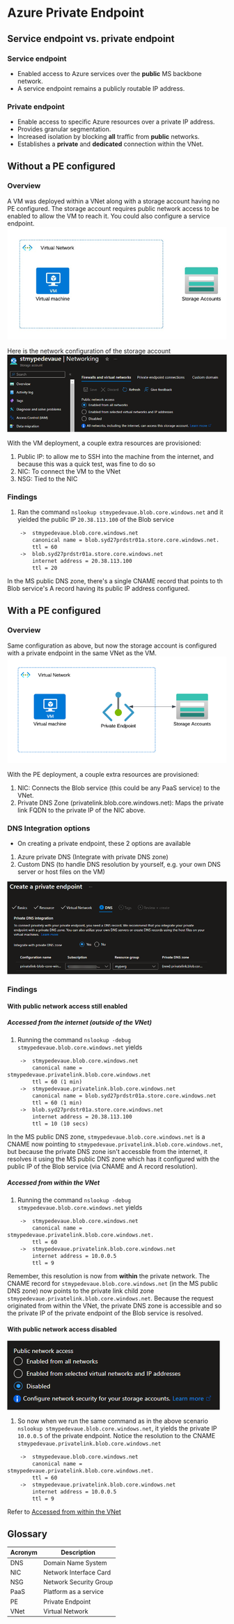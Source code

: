 # Azure Private Endpoint

## Service endpoint vs. private endpoint
### Service endpoint
* Enabled access to Azure services over the **public** MS backbone network.
* A service endpoint remains a publicly routable IP address.

### Private endpoint
* Enable access to specific Azure resources over a private IP address.
* Provides granular segmentation.
* Increased isolation by blocking **all** traffic from **public** networks.
* Establishes a **private** and **dedicated** connection within the VNet.

## Without a PE configured

### Overview
A VM was deployed within a VNet along with a storage account having no PE configured. The storage account requires public network access to be enabled to allow the VM to reach it. You could also configure a service endpoint.
![Without PE](assets/images/without_pe.png)

Here is the network configuration of the storage account
![public network access](assets/images/public_netwok_access.png)

With the VM deployment, a couple extra resources are provisioned:
1.  Public IP: to allow me to SSH into the machine from the internet, and because this was a quick test, was fine to do so
1. NIC: To connect the VM to the VNet
1. NSG: Tied to the NIC

### Findings
1. Ran the command `nslookup stmypedevaue.blob.core.windows.net` and it yielded the public IP `20.38.113.100` of the Blob service
```
    ->  stmypedevaue.blob.core.windows.net
        canonical name = blob.syd27prdstr01a.store.core.windows.net.
        ttl = 60
    ->  blob.syd27prdstr01a.store.core.windows.net
        internet address = 20.38.113.100
        ttl = 20
```

In the MS public DNS zone, there's a single CNAME record that points to th Blob service's A record having its public IP address configured.

## With a PE configured

### Overview
Same configuration as above, but now the storage account is configured with a private endpoint in the same VNet as the VM.
![With PE](assets/images/with_pe.png)

With the PE deployment, a couple extra resources are provisioned:
1. NIC: Connects the Blob service (this could be any PaaS service) to the VNet.
1. Private DNS Zone (privatelink.blob.core.windows.net): Maps the private link FQDN to the private IP of the NIC above.

### DNS Integration options
* On creating a private endpoint, these 2 options are available
1. Azure private DNS (Integrate with private DNS zone)
1. Custom DNS (to handle DNS resolution by yourself, e.g. your own DNS server or host files on the VM)

![Private endpoint DNS options](assets/images/pe_dns_options.png)

### Findings

#### With public network access still enabled
##### Accessed from the internet (outside of the VNet)
1. Running the command `nslookup -debug stmypedevaue.blob.core.windows.net` yields
```
    ->  stmypedevaue.blob.core.windows.net
        canonical name = stmypedevaue.privatelink.blob.core.windows.net
        ttl = 60 (1 min)
    ->  stmypedevaue.privatelink.blob.core.windows.net
        canonical name = blob.syd27prdstr01a.store.core.windows.net
        ttl = 60 (1 min)
    ->  blob.syd27prdstr01a.store.core.windows.net
        internet address = 20.38.113.100
        ttl = 10 (10 secs)
```

In the MS public DNS zone, `stmypedevaue.blob.core.windows.net` is a CNAME now pointing to `stmypedevaue.privatelink.blob.core.windows.net`, but because the private DNS zone isn't accessble from the internet, it resolves it using the MS public DNS zone which has it configured with the public IP of the Blob service (via CNAME and A record resolution).

##### Accessed from within the VNet

1. Running the command `nslookup -debug stmypedevaue.blob.core.windows.net` yields
```
    ->  stmypedevaue.blob.core.windows.net
        canonical name = stmypedevaue.privatelink.blob.core.windows.net.
        ttl = 60
    ->  stmypedevaue.privatelink.blob.core.windows.net
        internet address = 10.0.0.5
        ttl = 9
```

Remember, this resolution is now from **within** the private network. The CNAME record for `stmypedevaue.blob.core.windows.net` (in the MS public DNS zone) now points to the private link child zone `stmypedevaue.privatelink.blob.core.windows.net`. Because the request originated from within the VNet, the private DNS zone is accessible and so the private IP of the private endpoint of the Blob service is resolved.

#### With public network access disabled

![alt text](assets/images/public_network_access_disabled.png)

1. So now when we run the same command as in the above scenario `nslookup stmypedevaue.blob.core.windows.net`, it yields the private IP `10.0.0.5` of the private endpoint. Notice the resolution to the CNAME `stmypedevaue.privatelink.blob.core.windows.net`
```
    ->  stmypedevaue.blob.core.windows.net
        canonical name = stmypedevaue.privatelink.blob.core.windows.net.
        ttl = 60
    ->  stmypedevaue.privatelink.blob.core.windows.net
        internet address = 10.0.0.5
        ttl = 9
```

Refer to [Accessed from within the VNet](accessed-from-within-the-vnet)

## Glossary

| Acronym | Description | 
| - | - |
| DNS | Domain Name System |
| NIC | Network Interface Card |
| NSG | Network Security Group |
| PaaS | Platform as a service |
| PE | Private Endpoint |
| VNet| Virtual Network |